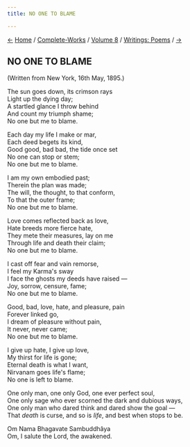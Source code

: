 ```yaml
---
title: NO ONE TO BLAME

---
```

<div>

[←](a_hymn_to_shri_ramakrishna.htm) [Home](../../../index.htm) /
[Complete-Works](../../complete_works.htm) / [Volume
8](../volume_8_contents.htm) / [Writings:
Poems](writings_poems_contents.htm)
/ [→](../notes_of_class_talks_and_lectures/notes_of_class_talks.htm)

  

## NO ONE TO BLAME

(Written from New York, 16th May, 1895.)

The sun goes down, its crimson rays  
        Light up the dying day;  
A startled glance I throw behind  
        And count my triumph shame;  
                No one but me to blame.

Each day my life I make or mar,  
        Each deed begets its kind,  
Good good, bad bad, the tide once set  
        No one can stop or stem;  
                No one but me to blame.

I am my own embodied past;  
        Therein the plan was made;  
The will, the thought, to that conform,  
        To that the outer frame;  
                No one but me to blame.

Love comes reflected back as love,  
        Hate breeds more fierce hate,  
They mete their measures, lay on me  
        Through life and death their claim;  
                No one but me to blame.

I cast off fear and vain remorse,  
        I feel my Karma's sway  
I face the ghosts my deeds have raised —  
        Joy, sorrow, censure, fame;  
                No one but me to blame.

Good, bad, love, hate, and pleasure, pain  
        Forever linked go,  
I dream of pleasure without pain,  
        It never, never came;  
                No one but me to blame.

I give up hate, I give up love,  
        My thirst for life is gone;  
Eternal death is what I want,  
        Nirvanam goes life's flame;  
                No one is left to blame.

One only man, one only God, one ever perfect soul,  
One only sage who ever scorned the dark and dubious ways,  
One only man who dared think and dared show the goal —  
That *death* is curse, and so is *life*, and best when stops to be.

Om Nama Bhagavate Sambuddhâya  
Om, I salute the Lord, the awakened.

</div>
